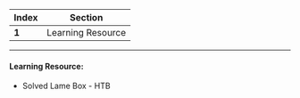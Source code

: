Index | Section
---   | ---
**1** | Learning Resource

---

#### Learning Resource:

* Solved Lame Box - HTB
